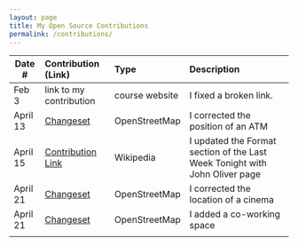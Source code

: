 ```yaml
---
layout: page
title: My Open Source Contributions
permalink: /contributions/
---
```


<!--
Type of the contribution should be "Wikipedia edit", "OpenStreet Map feature", "Documentation", "Course website", "Blog",
"Browse Add-on", etc.

The description should include a brief summary of what you did.

Replace the first row with your own contribution.

-->





| Date #       | Contribution (Link)  | Type  | Description |
|---|:---|:---|:---|
| Feb 3   | link to my contribution    | course website    |   I fixed a broken link.    |
| April 13  | [Changeset](https://www.openstreetmap.org/changeset/83445011)    | OpenStreetMap   | I corrected the position of an ATM   |
| April 15     | [Contribution Link](https://en.wikipedia.org/w/index.php?title=Last_Week_Tonight_with_John_Oliver&oldid=951091592)    | Wikipedia     | I updated the Format section of the Last Week Tonight with John Oliver page      |
| April 21    | [Changeset](https://www.openstreetmap.org/changeset/83911305)     | OpenStreetMap     | I corrected the location of a cinema     |
| April 21    |  [Changeset](https://www.openstreetmap.org/changeset/83911838)   | OpenStreetMap    | I added a co-working space     |
|     |     |     |      |
